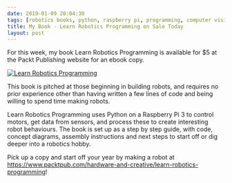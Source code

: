 ```yaml
---
date: 2019-01-09 20:04:30
tags: [robotics books, python, raspberry pi, programming, computer vision, mycroft, learn robotics programming, robotics at home]
title: My Book - Learn Robotics Programming on Sale Today
layout: post
---
```

For this week, my book Learn Robotics Programming is available for $5 at the Packt Publishing website for an ebook copy.

[![Learn Robotics Programming](https://static.packt-cdn.com/products/9781789340747/cover/smaller)](https://www.packtpub.com/hardware-and-creative/learn-robotics-programming)

This book is pitched at those beginning in building robots, and requires no prior experience other than having written a few lines of code and being willing to spend time making robots.

Learn Robotics Programming uses Python on a Raspberry Pi 3 to control motors, get data from sensors, and process these to create interesting robot behaviours. The book is set up as a step by step guide, with code, concept diagrams, assembly instructions and next steps to start off or dig deeper into a robotics hobby.

Pick up a copy and start off your year by making a robot at <https://www.packtpub.com/hardware-and-creative/learn-robotics-programming>!
